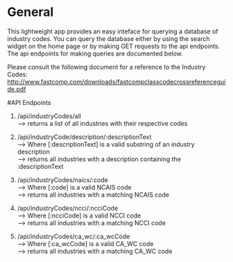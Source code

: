 # General
This lightweight app provides an easy inteface for querying a database of industry codes. You can query the database either by using the search widget on the home page or by making GET requests to the api endpoints. The api endpoints for making queries are documented below.

Please consult the following document for a reference to the Industry Codes: http://www.fastcomp.com/downloads/fastcompclasscodecrossreferenceguide.pdf

#API Endpoints

1. /api/industryCodes/all  
  --> returns a list of all industries with their respective codes  
  
2. /api/industryCode/description/:descriptionText  
  --> Where [:descriptionText] is a valid substring of an industry description  
  --> returns all industries with a description containing the :descriptionText  

3. /api/industryCodes/naics/:code  
  --> Where [:code] is a valid NCAIS code  
  --> returns all industries with a matching NCAIS code  
  
4. /api/industryCodes/ncci/:ncciCode  
  --> Where [:ncciCode] is a valid NCCI code  
  --> returns all industries with a matching NCCI code  

5. /api/industryCodes/ca_wc/:ca_wcCode  
  --> Where [:ca_wcCode] is a valid CA_WC code  
  --> returns all industries with a matching CA_WC code  
